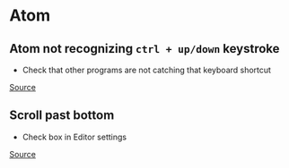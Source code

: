 # Atom

## Atom not recognizing `ctrl + up/down` keystroke

- Check that other programs are not catching that keyboard shortcut

[Source](https://discuss.atom.io/t/why-keybindingsctrl-alt-up-down-not-work/19822/6)

## Scroll past bottom

- Check box in Editor settings

[Source](https://medium.com/front-end-weekly/atom-editor-tips-1f0f71228f9c)
